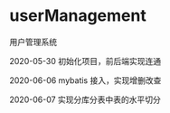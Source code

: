 # userManagement
用户管理系统

2020-05-30 初始化项目，前后端实现连通

2020-06-06 mybatis 接入，实现增删改查

2020-06-07 实现分库分表中表的水平切分
